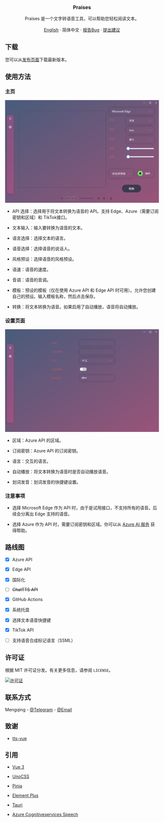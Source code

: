 <h3 align="center">Praises</h3>

  <p align="center">
    Praises 是一个文字转语音工具，可以帮助您轻松阅读文本。
    <br />
    <br />
    <a href="https://github.com/ElmTran/praises/blob/master/README.md">English</a>
    ·
    简体中文
    ·
    <a href="https://github.com/ElmTran/praises/issues/new?labels=bug&template=bug-report---.md">报告Bug</a>
    ·
    <a href="https://github.com/ElmTran/praises/issues/new?labels=enhancement&template=feature-request---.md">提出建议</a>
  </p>

## 下载

您可以从[发布页面](https://github.com/ElmTran/praises/releases)下载最新版本。

## 使用方法

### 主页

![主页](./image/README.zh-CN/homepage.png)

- API 选择：选择用于将文本转换为语音的 API。支持 Edge、Azure（需要订阅密钥和区域）和 TikTok接口。

- 文本输入：输入要转换为语音的文本。

- 语言选择：选择文本的语言。

- 语音选择：选择语音的说话人。

- 风格预设：选择语音的风格预设。

- 语速：语音的速度。

- 音调：语音的音调。

- 模板：预设的模板（仅在使用 Azure API 和 Edge API 时可用）。允许您创建自己的预设。输入模板名称，然后点击保存。

- 转换：将文本转换为语音。如果启用了自动播放，语音将自动播放。

### 设置页面

![设置页面](./image/README.zh-CN/setting.png)


- 区域：Azure API 的区域。

- 订阅密钥：Azure API 的订阅密钥。

- 语言：交互的语言。

- 自动播放：将文本转换为语音时是否自动播放语音。

- 划词发音：划词发音的快捷键设置。

### 注意事项

- 选择 Microsoft Edge 作为 API 时，由于是试用接口，不支持所有的语音。后续会分离出 Edge 支持的语音。

- 选择 Azure 作为 API 时，需要订阅密钥和区域。你可以从 [Azure AI 服务](https://learn.microsoft.com/en-us/azure/ai-services/speech-service/get-started-text-to-speech?tabs=windows%2Cterminal&pivots=programming-language-csharp#prerequisites) 获得帮助。

## 路线图

- [x] Azure API

- [x] Edge API

- [x] 国际化

- [ ] ~~ChatTTS API~~

- [x] GitHub Actions

- [x] 系统托盘

- [x] 选择文本语音快捷键

- [x] TikTok API

- [ ] 支持语音合成标记语言（SSML）

## 许可证

根据 MIT 许可证分发。有关更多信息，请参阅 `LICENSE`。

[![许可证][license-shield]][license-url]

## 联系方式

Mengqing - [@Telegram](https://t.me/mzfbwu/) - [@Email](mailto:c897611977@gmail.com)

## 致谢

- [tts-vue](https://github.com/LokerL/tts-vue)

## 引用

- [Vue 3](https://vuejs.org/)

- [UnoCSS](https://unocss.dev/)

- [Pinia](https://pinia.vuejs.org/)

- [Element Plus](https://element-plus.org/en-US/)

- [Tauri](https://tauri.app/)

- [Azure Cognitiveservices Speech](https://learn.microsoft.com/en-us/azure/ai-services/speech-service/get-started-text-to-speech?tabs=windows%2Cterminal&pivots=programming-language-rest#synthesize-to-a-file)

<!-- MARKDOWN LINKS & IMAGES -->
<!-- https://www.markdownguide.org/basic-syntax/#reference-style-links -->

[license-shield]: https://img.shields.io/github/license/ElmTran/praises
[license-url]: https://github.com/ElmTran/praises/blob/master/LICENSE
